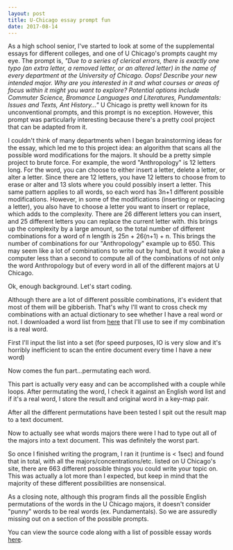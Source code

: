 ```yaml
---
layout: post
title: U-Chicago essay prompt fun
date: 2017-08-14
---
```

As a high school senior, I've started to look at some of the supplemental essays for different colleges, and one of U Chicago's prompts caught my eye. The prompt is, *"Due to a series of clerical errors, there is exactly one typo (an extra letter, a removed letter, or an altered letter) in the name of every department at the University of Chicago. Oops! Describe your new intended major. Why are you interested in it and what courses or areas of focus within it might you want to explore? Potential options include Commuter Science, Bromance Languages and Literatures, Pundamentals: Issues and Texts, Ant History..."* U Chicago is pretty well known for its unconventional prompts, and this prompt is no exception. However, this prompt was particularly interesting because there's a pretty cool project that can be adapted from it.

I couldn't think of many departments when I began brainstorming ideas for the essay, which led me to this project idea: an algorithm that scans all the possible word modifications for the majors. It should be a pretty simple project to brute force. For example, the word "Anthropology" is 12 letters long. For the word, you can choose to either insert a letter, delete a letter, or alter a letter. Since there are 12 letters, you have 12 letters to choose from to erase or alter and 13 slots where you could possibly insert a letter. This same pattern applies to all words, so each word has 3n+1 different possible modifications. However, in some of the modifications (inserting or replacing a letter), you also have to choose a letter you want to insert or replace, which adds to the complexity. There are 26 different letters you can insert, and 25 different letters you can replace the current letter with. this brings up the complexity by a large amount, so the total number of different combinations for a word of n length is 25n + 26(n+1) + n. This brings the number of combinations for our "Anthropology" example up to 650. This may seem like a lot of combinations to write out by hand, but it would take a computer less than a second to compute all of the combinations of not only the word Anthropology but of every word in all of the different majors at U Chicago.

Ok, enough background. Let's start coding.

Although there are a lot of different possible combinations, it's evident that most of them will be gibberish. That's why I'll want to cross check my combinations with an actual dictionary to see whether I have a real word or not. I downloaded a word list from [here](https://code.google.com/archive/p/dotnetperls-controls/downloads) that I'll use to see if my combination is a real word.

First I'll input the list into a set (for speed purposes, IO is very slow and it's horribly inefficient to scan the entire document every time I have a new word)

Now comes the fun part...permutating each word.

This part is actually very easy and can be accomplished with a couple while loops. After permutating the word, I check it against an English word list and if it's a real word, I store the result and original word in a key-map pair.

After all the different permutations have been tested I spit out the result map to a text document.

Now to actually see what words majors there were I had to type out all of the majors into a text document. This was definitely the worst part.

So once I finished writing the program, I ran it (runtime is < 1sec) and found that in total, with all the majors/concentrations/etc. listed on U Chicago's site, there are 663 different possible things you could write your topic on. This was actually a lot more than I expected, but keep in mind that the majority of these different possibilities are nonsensical.

As a closing note, although this program finds all the possible English permutations of the words in the U Chicago majors, it doesn't consider "punny" words to be real words (ex. Pundamentals). So we are assuredly missing out on a section of the possible prompts.

You can view the source code along with a list of possible essay words [here](https://github.com/austinzhang1018/U-Chicago-Prompt-Generator).
